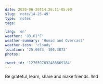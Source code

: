 ```yaml
---
date: 2020-06-26T14:26:11-05:00
slug: 'note/14-25-49'
type: 'notes'
tags:

lang: 'en'
weather: '83.01°F'
weather-summary: 'Humid and Overcast'
weather-icon: 'cloudy'
location: '25.6673,-100.3073'
photos:

tweet_id: '1276597632488669184'
---
```

Be grateful, learn, share and make friends.  !lnd